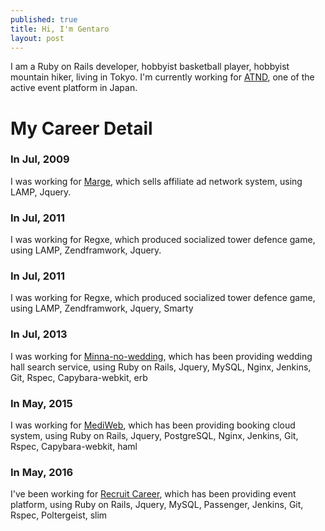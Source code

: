 ```yaml
---
published: true
title: Hi, I'm Gentaro
layout: post
---
```

I am a Ruby on Rails developer, hobbyist basketball player, hobbyist mountain hiker, living in Tokyo. I'm currently working for [ATND](https://atnd.org/), one of the active event platform in Japan.



# My Career Detail
### In Jul, 2009
I was working for [Marge](http://www.maru.jp/), which sells affiliate ad network system, using LAMP, Jquery.

### In Jul, 2011
I was working for Regxe, which produced socialized tower defence game, using LAMP, Zendframwork, Jquery.

### In Jul, 2011
I was working for Regxe, which produced socialized tower defence game, using LAMP, Zendframwork, Jquery, Smarty

### In Jul, 2013
I was working for [Minna-no-wedding](http://www.mwed.jp/), which has  been providing  wedding hall search service, using Ruby on Rails, Jquery, MySQL, Nginx, Jenkins, Git, Rspec, Capybara-webkit, erb

### In May, 2015
I was working for [MediWeb](http://www.mediweb.jp/), which has  been providing booking cloud system, using Ruby on Rails, Jquery, PostgreSQL, Nginx, Jenkins, Git, Rspec, Capybara-webkit, haml

### In May, 2016
I've been working for [Recruit Career](https://www.recruitcareer.co.jp/), which has  been providing event platform, using Ruby on Rails, Jquery, MySQL, Passenger, Jenkins, Git, Rspec, Poltergeist, slim
